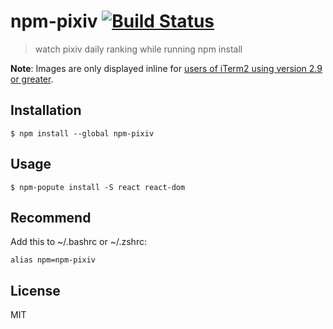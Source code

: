 # npm-pixiv [![Build Status](https://travis-ci.org/akameco/npm-pixiv.svg?branch=master)](https://travis-ci.org/akameco/npm-pixiv)

> watch pixiv daily ranking while running npm install

**Note**: Images are only displayed inline for [users of iTerm2 using version 2.9 or greater](https://www.iterm2.com/images.html).

## Installation

```
$ npm install --global npm-pixiv 
```

## Usage

```
$ npm-popute install -S react react-dom
```

## Recommend

Add this to ~/.bashrc or ~/.zshrc:

```
alias npm=npm-pixiv
```


## License

MIT
